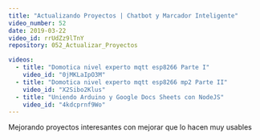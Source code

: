 ```yaml
---
title: "Actualizando Proyectos | Chatbot y Marcador Inteligente"
video_number: 52
date: 2019-03-22
video_id: rrUdZz9lTnY
repository: 052_Actualizar_Proyectos

videos:
  - title: "Domotica nivel experto mqtt esp8266 Parte I"
    video_id: "0jMKLaIpO3M"
  - title: "Domotica nivel experto mqtt esp8266 mp2 Parte II"
    video_id: "X2Sibo2Klus"
  - title: "Uniendo Arduino y Google Docs Sheets con NodeJS"
    video_id: "4kdcprnf9Wo"
---
```


Mejorando proyectos interesantes con mejorar que lo hacen muy usables
